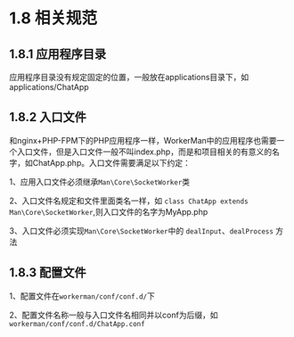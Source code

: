 # 1.8 相关规范

## 1.8.1 应用程序目录

应用程序目录没有规定固定的位置，一般放在applications目录下，如applications/ChatApp

## 1.8.2 入口文件

和nginx+PHP-FPM下的PHP应用程序一样，WorkerMan中的应用程序也需要一个入口文件，但是入口文件一般不叫index.php，而是和项目相关的有意义的名字，如ChatApp.php。入口文件需要满足以下约定：

1、应用入口文件必须继承```Man\Core\SocketWorker```类

2、入口文件名规定和文件里面类名一样，如 ```class ChatApp extends Man\Core\SocketWorker```,则入口文件的名字为MyApp.php

3、入口文件必须实现```Man\Core\SocketWorker```中的 ```dealInput```、```dealProcess``` 方法

## 1.8.3 配置文件

1、配置文件在```workerman/conf/conf.d/```下

2、配置文件名称一般与入口文件名相同并以conf为后缀，如```workerman/conf/conf.d/ChatApp.conf```




